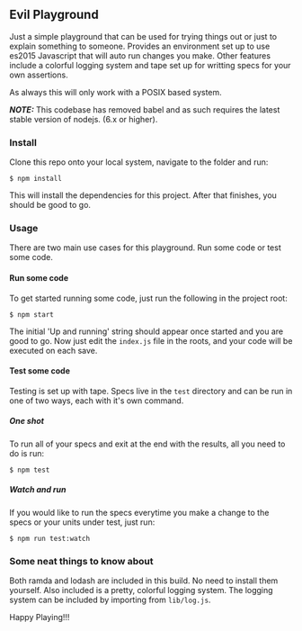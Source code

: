 ## Evil Playground

Just a simple playground that can be used for trying things out or just to explain something to someone.
Provides an environment set up to use es2015 Javascript that will auto run changes you make.
Other features include a colorful logging system and tape set up for writting specs for your own assertions.

As always this will only work with a POSIX based system.

***NOTE:*** This codebase has removed babel and as such requires the latest stable version of nodejs. (6.x or higher).

### Install

Clone this repo onto your local system, navigate to the folder and run:

```
$ npm install
```

This will install the dependencies for this project. After that finishes, you should be good to go.

### Usage

There are two main use cases for this playground. Run some code or test some code.

#### Run some code

To get started running some code, just run the following in the project root:

```
$ npm start
```

The initial 'Up and running' string should appear once started and you are good to go. Now just edit the
`index.js` file in the roots, and your code will be executed on each save.

#### Test some code

Testing is set up with tape.
Specs live in the `test` directory and can be run in one of two ways, each with it's own command.

##### One shot

To run all of your specs and exit at the end with the results, all you need to do is run:

```
$ npm test
```

##### Watch and run
If you would like to run the specs everytime you make a change to the specs or your units under test, just run:

```
$ npm run test:watch
```

### Some neat things to know about

Both ramda and lodash are included in this build. No need to install them yourself. Also included is a pretty,
colorful logging system. The logging system can be included by importing from `lib/log.js`.


Happy Playing!!!
